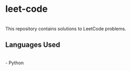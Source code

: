 # leet-code
<br>
This repository contains solutions to LeetCode problems.


## Languages Used
<br>
- Python

